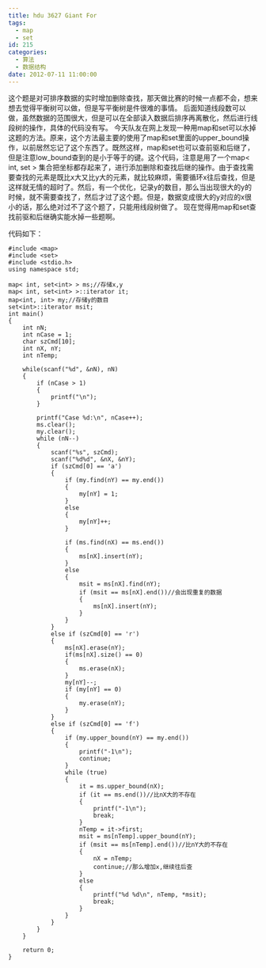```yaml
---
title: hdu 3627 Giant For
tags:
  - map
  - set
id: 215
categories:
  - 算法
  - 数据结构
date: 2012-07-11 11:00:00
---
```


这个题是对可排序数据的实时增加删除查找，那天做比赛的时候一点都不会，想来想去觉得平衡树可以做，但是写平衡树是件很难的事情。
后面知道线段数可以做，虽然数据的范围很大，但是可以在全部读入数据后排序再离散化，然后进行线段树的操作，具体的代码没有写。
今天队友在网上发现一种用map和set可以水掉这题的方法。原来，这个方法最主要的使用了map和set里面的upper_bound操作，以前居然忘记了这个东西了。既然这样，map和set也可以查前驱和后继了，但是注意low_bound查到的是小于等于的键。这个代码，注意是用了一个map< int, set > 集合把坐标都存起来了，进行添加删除和查找后继的操作。由于查找需要查找的元素是既比x大又比y大的元素，就比较麻烦，需要循环x往后查找，但是这样就无情的超时了。然后，有一个优化，记录y的数目，那么当出现很大的y的时候，就不需要查找了，然后才过了这个题。但是，数据变成很大的y对应的x很小的话，那么绝对过不了这个题了，只能用线段树做了。
现在觉得用map和set查找前驱和后继确实能水掉一些题啊。

代码如下：
``` stylus
#include <map>
#include <set>
#include <stdio.h>
using namespace std;

map< int, set<int> > ms;//存储x,y
map< int, set<int> >::iterator it;
map<int, int> my;//存储y的数目
set<int>::iterator msit;
int main()
{
    int nN;
    int nCase = 1;
    char szCmd[10];
    int nX, nY;
    int nTemp;

    while(scanf("%d", &nN), nN)
    {
        if (nCase > 1)
        {
            printf("\n");
        }

        printf("Case %d:\n", nCase++);
        ms.clear();
        my.clear();
        while (nN--)
        {
            scanf("%s", szCmd);
            scanf("%d%d", &nX, &nY);
            if (szCmd[0] == 'a')
            {
                if (my.find(nY) == my.end())
                {
                    my[nY] = 1;
                }
                else
                {
                    my[nY]++;
                }

                if (ms.find(nX) == ms.end())
                {
                    ms[nX].insert(nY);
                }
                else
                {
                    msit = ms[nX].find(nY);
                    if (msit == ms[nX].end())//会出现重复的数据
                    {
                        ms[nX].insert(nY);
                    }
                }
            }
            else if (szCmd[0] == 'r')
            {
                ms[nX].erase(nY);
                if(ms[nX].size() == 0)
                {
                    ms.erase(nX);
                }
                my[nY]--;
                if (my[nY] == 0)
                {
                    my.erase(nY);
                }
            }
            else if (szCmd[0] == 'f')
            {
                if (my.upper_bound(nY) == my.end())
                {
                    printf("-1\n");
                    continue;
                }
                while (true)
                {
                    it = ms.upper_bound(nX);
                    if (it == ms.end())//比nX大的不存在
                    {
                        printf("-1\n");
                        break;
                    }
                    nTemp = it->first;
                    msit = ms[nTemp].upper_bound(nY);
                    if (msit == ms[nTemp].end())//比nY大的不存在
                    {
                        nX = nTemp;
                        continue;//那么增加x,继续往后查
                    }
                    else
                    {
                        printf("%d %d\n", nTemp, *msit);
                        break;
                    }
                }
            }
        }
    }

    return 0;
}
```